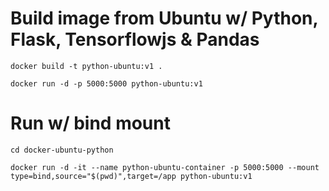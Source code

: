 # Build image from Ubuntu w/ Python, Flask, Tensorflowjs & Pandas 

 ` docker build -t python-ubuntu:v1 . `

  ` docker run -d -p 5000:5000 python-ubuntu:v1 `


# Run w/ bind mount

` cd docker-ubuntu-python `

 ` docker run -d -it --name python-ubuntu-container -p 5000:5000 --mount type=bind,source="$(pwd)",target=/app python-ubuntu:v1 `
